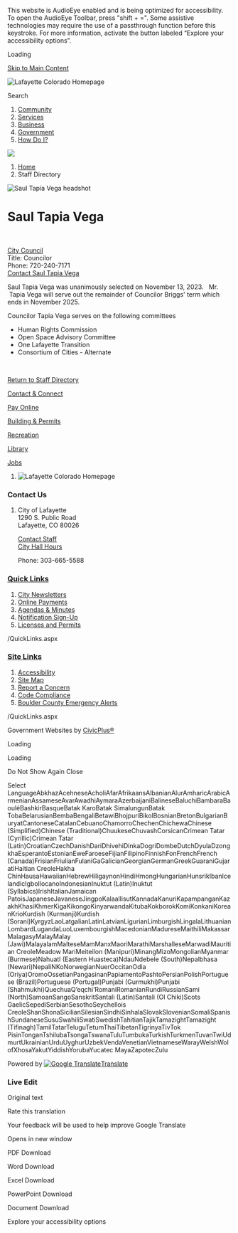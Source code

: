 This website is AudioEye enabled and is being optimized for accessibility. To open the AudioEye Toolbar, press "shift + =". Some assistive technologies may require the use of a passthrough function before this keystroke. For more information, activate the button labeled “Explore your accessibility options”.

Loading

[Skip to Main Content](https://www.lafayetteco.gov/Directory.aspx?EID=326%2F)

![Lafayette Colorado Homepage](https://www.lafayetteco.gov/ImageRepository/Document?documentID=40837)

Search

1. [Community](https://www.lafayetteco.gov/31/Community)
2. [Services](https://www.lafayetteco.gov/35/Services)
3. [Business](https://www.lafayetteco.gov/9/Business)
4. [Government](https://www.lafayetteco.gov/27/Government)
5. [How Do I?](https://www.lafayetteco.gov/1385/How-Do-I)

<!--THE END-->

![](https://www.lafayetteco.gov/ImageRepository/Document?documentID=40836)

1. [Home](https://www.lafayetteco.gov)
2. Staff Directory

![Saul Tapia Vega headshot](https://www.lafayetteco.gov/ImageRepository/Document?documentID=39652 "Saul Tapia Vega headshot")

# Saul Tapia Vega

 

[City Council](https://www.lafayetteco.gov/Directory.aspx?DID=23)  
Title: Councilor  
Phone: 720-240-7171  
[Contact Saul Tapia Vega](https://www.lafayetteco.gov/formcenter/Contact-Us-4/Contact-City-Council-or-Individual-Counc-171)

Saul Tapia Vega was unanimously selected on November 13, 2023.   Mr.  Tapia Vega will serve out the remainder of Councilor Briggs' term which ends in November 2025.

Councilor Tapia Vega serves on the following committees

- Human Rights Commission
- Open Space Advisory Committee
- One Lafayette Transition
- Consortium of Cities - Alternate

 

[Return to Staff Directory](https://www.lafayetteco.gov/Directory.aspx)

[Contact &amp; Connect](https://www.lafayetteco.gov/1469/Contact-and-Connect)

[Pay Online](https://www.lafayetteco.gov/297/Online-Payments)

[Building &amp; Permits](https://www.lafayetteco.gov/111/Building)

[Recreation](https://www.lafayetteco.gov/1990/Recreation-Department)

[Library](https://www.lafayetteco.gov/945/Library)

[Jobs](https://lafayetteco.gov/4173/Jobs)

1. ![Lafayette Colorado Homepage](https://www.lafayetteco.gov/ImageRepository/Document?documentId=40848)

### Contact Us

1. City of Lafayette   
   1290 S. Public Road  
   Lafayette, CO 80026
   
   [Contact Staff](https://www.lafayetteco.gov/1469/Contact-and-Connect)  
   [City Hall Hours](https://www.lafayetteco.gov/2478/City-Closures-and-Cancellations)
   
   Phone: 303-665-5588

### [Quick Links](https://www.lafayetteco.gov/QuickLinks.aspx?CID=104)

1. [City Newsletters](https://www.lafayetteco.gov/1469/Contact-and-Connect)
2. [Online Payments](https://www.municipalonlinepayments.com/lafayetteco)
3. [Agendas &amp; Minutes](https://www.lafayetteco.gov/Archive.aspx)
4. [Notification Sign-Up](https://www.lafayetteco.gov/list.aspx)
5. [Licenses and Permits](https://lafayetteco.gov/484/Licenses-Permits-Forms)

/QuickLinks.aspx

### [Site Links](https://www.lafayetteco.gov/QuickLinks.aspx?CID=105)

1. [Accessibility](https://www.lafayetteco.gov/Accessibility)
2. [Site Map](https://lafayetteco.gov/SiteMap)
3. [Report a Concern](https://lafayetteco.gov/requesttracker.aspx)
4. [Code Compliance](https://lafayetteco.gov/112/Code-Compliance)
5. [Boulder County Emergency Alerts](https://member.everbridge.net/453003085612231/login)

/QuickLinks.aspx

Government Websites by [CivicPlus®](https://connect.civicplus.com/referral)

Loading

Loading

Do Not Show Again Close

Select LanguageAbkhazAcehneseAcholiAfarAfrikaansAlbanianAlurAmharicArabicArmenianAssameseAvarAwadhiAymaraAzerbaijaniBalineseBaluchiBambaraBaouléBashkirBasqueBatak KaroBatak SimalungunBatak TobaBelarusianBembaBengaliBetawiBhojpuriBikolBosnianBretonBulgarianBuryatCantoneseCatalanCebuanoChamorroChechenChichewaChinese (Simplified)Chinese (Traditional)ChuukeseChuvashCorsicanCrimean Tatar (Cyrillic)Crimean Tatar (Latin)CroatianCzechDanishDariDhivehiDinkaDogriDombeDutchDyulaDzongkhaEsperantoEstonianEweFaroeseFijianFilipinoFinnishFonFrenchFrench (Canada)FrisianFriulianFulaniGaGalicianGeorgianGermanGreekGuaraniGujaratiHaitian CreoleHakha ChinHausaHawaiianHebrewHiligaynonHindiHmongHungarianHunsrikIbanIcelandicIgboIlocanoIndonesianInuktut (Latin)Inuktut (Syllabics)IrishItalianJamaican PatoisJapaneseJavaneseJingpoKalaallisutKannadaKanuriKapampanganKazakhKhasiKhmerKigaKikongoKinyarwandaKitubaKokborokKomiKonkaniKoreanKrioKurdish (Kurmanji)Kurdish (Sorani)KyrgyzLaoLatgalianLatinLatvianLigurianLimburgishLingalaLithuanianLombardLugandaLuoLuxembourgishMacedonianMadureseMaithiliMakassarMalagasyMalayMalay (Jawi)MalayalamMalteseMamManxMaoriMarathiMarshalleseMarwadiMauritian CreoleMeadow MariMeiteilon (Manipuri)MinangMizoMongolianMyanmar (Burmese)Nahuatl (Eastern Huasteca)NdauNdebele (South)Nepalbhasa (Newari)NepaliNKoNorwegianNuerOccitanOdia (Oriya)OromoOssetianPangasinanPapiamentoPashtoPersianPolishPortuguese (Brazil)Portuguese (Portugal)Punjabi (Gurmukhi)Punjabi (Shahmukhi)QuechuaQʼeqchiʼRomaniRomanianRundiRussianSami (North)SamoanSangoSanskritSantali (Latin)Santali (Ol Chiki)Scots GaelicSepediSerbianSesothoSeychellois CreoleShanShonaSicilianSilesianSindhiSinhalaSlovakSlovenianSomaliSpanishSundaneseSusuSwahiliSwatiSwedishTahitianTajikTamazightTamazight (Tifinagh)TamilTatarTeluguTetumThaiTibetanTigrinyaTivTok PisinTonganTshilubaTsongaTswanaTuluTumbukaTurkishTurkmenTuvanTwiUdmurtUkrainianUrduUyghurUzbekVendaVenetianVietnameseWarayWelshWolofXhosaYakutYiddishYorubaYucatec MayaZapotecZulu

Powered by [![Google Translate](https://www.gstatic.com/images/branding/googlelogo/1x/googlelogo_color_42x16dp.png)Translate](https://translate.google.com)

### Live Edit

Original text

Rate this translation

Your feedback will be used to help improve Google Translate

Opens in new window

PDF Download

Word Download

Excel Download

PowerPoint Download

Document Download

Explore your accessibility options